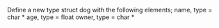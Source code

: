 Define a new type struct dog with the following elements; name, type = char * age, type = float
owner, type = char *
